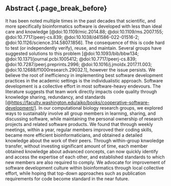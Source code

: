 ## Abstract {.page_break_before}

It has been noted multiple times in the past decades that scientific, and more specifically bioinformatics software is developed with less than ideal care and knowledge [@doi:10.1109/mic.2014.88; @doi:10.1109/ms.2007.155; @doi:10.7717/peerj-cs.839; @doi:10.1038/d41586-022-01516-2; @doi:10.1126/science.314.5807.1856].
The consequence of this is code hard to test (or independently verify), reuse, and maintain.
Several groups have suggested solutions to this problem [@doi:10.1093/bib/bbw134; @doi:10.1371/journal.pcbi.1005412; @doi:10.7717/peerj-cs.839; @doi:10.7287/peerj.preprints.2996; @doi:10.1016/j.jmoldx.2017.11.003; @doi:10.12688/f1000research.29032.1], however the issue persists.
We believe the root of inefficiency in implementing best software development practices in the academic settings is the individualistic approach.
Software development is a collective effort in most software-heavy endevours.
The literature suggests that team work directly impacts code quality through knowledge sharing, redundancy, and standards [@https://faculty.washington.edu/ajko/books/cooperative-software-development/].
In our computational biology research groups, we explored ways to sustainably involve all group members in learning, sharing, and discussing software, while maintaining the personal ownership of research projects and related software products.
We found that through weekly meetings, within a year, regular members improved their coding skills, became more efficient bioinformaticians, and obtained a detailed knowledge about the work of their peers.
Through within-group knwoledge transfer, without investing significant amount of time, each member obtained knowledge about advanced concepts, can now quickly identify and access the expertise of each other, and established standards to which new members are also required to comply.
We advocate for improvement of software development culture within bioinformatics through local collective effort, while hoping that top-down approaches such as publication requirements for code become standard in the near future.